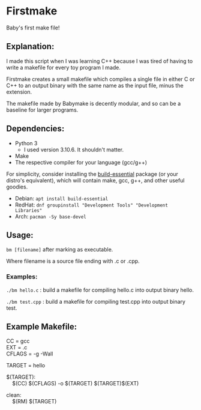 # Firstmake  
Baby's first make file!  
  
## Explanation:  
I made this script when I was learning C++ because I was tired of having to write a makefile for every toy program I made.  
  
Firstmake creates a small makefile which compiles a single file in either C or C++ to an output binary with the same name as the input file, minus the extension.  
  
The makefile made by Babymake is decently modular, and so can be a baseline for larger programs.  

## Dependencies:

 - Python 3 
	 - I used version 3.10.6. It shouldn't matter.
 - Make
 - The respective compiler for your language (gcc/g++)

For simplicity, consider installing the [build-essential](https://packages.debian.org/sid/build-essential) package (or your distro's equivalent), which will contain make, gcc, g++, and other useful goodies. 

 - Debian: `apt install build-essential`
 - RedHat: `dnf groupinstall "Development Tools" "Development Libraries"`
 - Arch: `pacman -Sy base-devel`
  
## Usage:  
`bm [filename]` after marking as executable.
  
Where filename is a source file ending with .c or .cpp.  
  
### Examples:  
`./bm hello.c` : build a makefile for compiling hello.c into output binary hello.  
  
`./bm test.cpp` : build a makefile for compiling test.cpp into output binary test.  
  
## Example Makefile:  
  
CC = gcc  
EXT = .c  
CFLAGS = -g -Wall  
  
TARGET = hello  
  
\$(TARGET):  
&nbsp;&nbsp;&nbsp;&nbsp;\$(CC) \$(CFLAGS) -o \$(TARGET) \$(TARGET)\$(EXT)  
  
clean:  
&nbsp;&nbsp;&nbsp;&nbsp;\$(RM) \$(TARGET)

